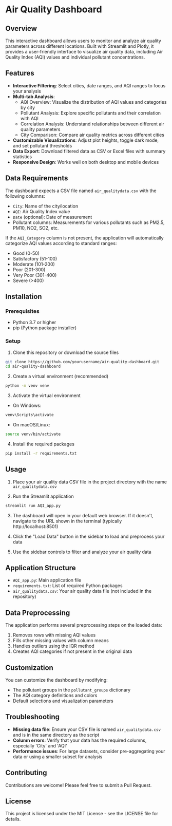 # Air Quality Dashboard

## Overview
This interactive dashboard allows users to monitor and analyze air quality parameters across different locations. Built with Streamlit and Plotly, it provides a user-friendly interface to visualize air quality data, including Air Quality Index (AQI) values and individual pollutant concentrations.

## Features
- **Interactive Filtering**: Select cities, date ranges, and AQI ranges to focus your analysis
- **Multi-tab Analysis**:
  - AQI Overview: Visualize the distribution of AQI values and categories by city
  - Pollutant Analysis: Explore specific pollutants and their correlation with AQI
  - Correlation Analysis: Understand relationships between different air quality parameters
  - City Comparison: Compare air quality metrics across different cities
- **Customizable Visualizations**: Adjust plot heights, toggle dark mode, and set pollutant thresholds
- **Data Export**: Download filtered data as CSV or Excel files with summary statistics
- **Responsive Design**: Works well on both desktop and mobile devices

## Data Requirements
The dashboard expects a CSV file named `air_qualitydata.csv` with the following columns:
- `City`: Name of the city/location
- `AQI`: Air Quality Index value
- `Date` (optional): Date of measurement
- Pollutant columns: Measurements for various pollutants such as PM2.5, PM10, NO2, SO2, etc.

If the `AQI_Category` column is not present, the application will automatically categorize AQI values according to standard ranges:
- Good (0-50)
- Satisfactory (51-100)
- Moderate (101-200)
- Poor (201-300)
- Very Poor (301-400)
- Severe (>400)

## Installation

### Prerequisites
- Python 3.7 or higher
- pip (Python package installer)

### Setup
1. Clone this repository or download the source files
```bash
git clone https://github.com/yourusername/air-quality-dashboard.git
cd air-quality-dashboard
```

2. Create a virtual environment (recommended)
```bash
python -m venv venv
```

3. Activate the virtual environment
- On Windows:
```bash
venv\Scripts\activate
```
- On macOS/Linux:
```bash
source venv/bin/activate
```

4. Install the required packages
```bash
pip install -r requirements.txt
```

## Usage

1. Place your air quality data CSV file in the project directory with the name `air_qualitydata.csv`

2. Run the Streamlit application
```bash
streamlit run AQI_app.py
```

3. The dashboard will open in your default web browser. If it doesn't, navigate to the URL shown in the terminal (typically http://localhost:8501)

4. Click the "Load Data" button in the sidebar to load and preprocess your data

5. Use the sidebar controls to filter and analyze your air quality data

## Application Structure

- `AQI_app.py`: Main application file
- `requirements.txt`: List of required Python packages
- `air_qualitydata.csv`: Your air quality data file (not included in the repository)

## Data Preprocessing

The application performs several preprocessing steps on the loaded data:
1. Removes rows with missing AQI values
2. Fills other missing values with column means
3. Handles outliers using the IQR method
4. Creates AQI categories if not present in the original data

## Customization

You can customize the dashboard by modifying:
- The pollutant groups in the `pollutant_groups` dictionary
- The AQI category definitions and colors
- Default selections and visualization parameters

## Troubleshooting

- **Missing data file**: Ensure your CSV file is named `air_qualitydata.csv` and is in the same directory as the script
- **Column errors**: Verify that your data has the required columns, especially 'City' and 'AQI'
- **Performance issues**: For large datasets, consider pre-aggregating your data or using a smaller subset for analysis

## Contributing

Contributions are welcome! Please feel free to submit a Pull Request.

## License

This project is licensed under the MIT License - see the LICENSE file for details.
